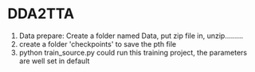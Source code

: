 # DDA2TTA
1. Data prepare: Create a folder named Data, put zip file in, unzip.........
2. create a folder 'checkpoints' to save the pth file
3. python train_source.py    could run this training project, the parameters are well set in default
   
